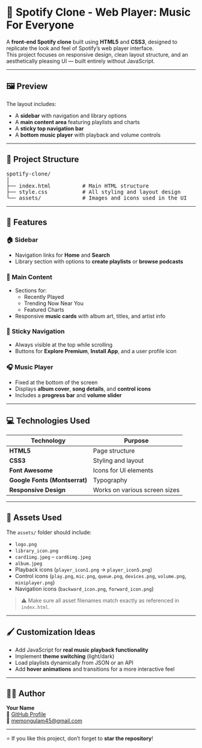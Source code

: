 # 🎵 Spotify Clone - Web Player: Music For Everyone

A **front-end Spotify clone** built using **HTML5** and **CSS3**, designed to replicate the look and feel of Spotify’s web player interface.  
This project focuses on responsive design, clean layout structure, and an aesthetically pleasing UI — built entirely without JavaScript.

---

## 🖼️ Preview

The layout includes:

- A **sidebar** with navigation and library options
- A **main content area** featuring playlists and charts
- A **sticky top navigation bar**
- A **bottom music player** with playback and volume controls

---

## 🧱 Project Structure

<pre>
spotify-clone/
│
├── index.html          # Main HTML structure
├── style.css           # All styling and layout design
└── assets/             # Images and icons used in the UI
</pre>

---

## 🎨 Features

### 🏠 Sidebar

- Navigation links for **Home** and **Search**
- Library section with options to **create playlists** or **browse podcasts**

### 📄 Main Content

- Sections for:
  - Recently Played
  - Trending Now Near You
  - Featured Charts
- Responsive **music cards** with album art, titles, and artist info

### 📌 Sticky Navigation

- Always visible at the top while scrolling
- Buttons for **Explore Premium**, **Install App**, and a user profile icon

### 🎧 Music Player

- Fixed at the bottom of the screen
- Displays **album cover**, **song details**, and **control icons**
- Includes a **progress bar** and **volume slider**

---

## 💻 Technologies Used

| Technology                    | Purpose                       |
| ----------------------------- | ----------------------------- |
| **HTML5**                     | Page structure                |
| **CSS3**                      | Styling and layout            |
| **Font Awesome**              | Icons for UI elements         |
| **Google Fonts (Montserrat)** | Typography                    |
| **Responsive Design**         | Works on various screen sizes |

---

## 📁 Assets Used

The `assets/` folder should include:

- `logo.png`
- `library_icon.png`
- `card1img.jpeg` – `card6img.jpeg`
- `album.jpeg`
- Playback icons (`player_icon1.png` → `player_icon5.png`)
- Control icons (`play.png`, `mic.png`, `queue.png`, `devices.png`, `volume.png`, `miniplayer.png`)
- Navigation icons (`backward_icon.png`, `forward_icon.png`)

> ⚠️ Make sure all asset filenames match exactly as referenced in `index.html`.

---

## 🖌️ Customization Ideas

- Add JavaScript for **real music playback functionality**
- Implement **theme switching** (light/dark)
- Load playlists dynamically from JSON or an API
- Add **hover animations** and transitions for a more interactive feel

---

## 👨‍💻 Author

**Your Name**  
🔗 [GitHub Profile](https://github.com/memon-gulam-45)  
📧 memongulam45@gmail.com

---

⭐ If you like this project, don’t forget to **star the repository**!
